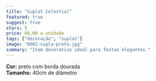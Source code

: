 ```yaml
---
title: "Suplat Celestial"
featured: true
suggest: true
stars: 5
price: 60,00 a unidade
tags: ["decoração", "suplat"]
image: "0002-supla-preto.jpg"
summary: "Item decorativo ideal para festas elegantes."
---
```


**Cor:** preto com borda dourada  
**Tamanho:** 40cm de diâmetro  
